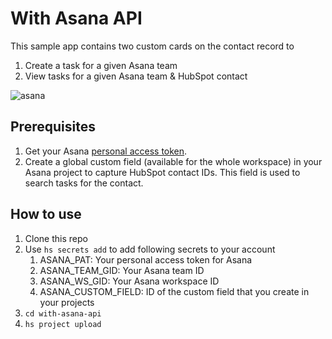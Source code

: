 # With Asana API

This sample app contains two custom cards on the contact record to
1. Create a task for a given Asana team
2. View tasks for a given Asana team & HubSpot contact

![asana](https://user-images.githubusercontent.com/20711270/213602592-bc8477e6-0866-4964-a3f8-5c72ccdd270e.gif)


## Prerequisites
1. Get your Asana [personal access token](https://developers.asana.com/docs/personal-access-token).
2. Create a global custom field (available for the whole workspace) in your Asana project to capture HubSpot contact IDs. This field is used to search tasks for the contact. 

## How to use
1. Clone this repo
2. Use `hs secrets add` to add following secrets to your account
   1. ASANA_PAT: Your personal access token for Asana
   2. ASANA_TEAM_GID: Your Asana team ID
   3. ASANA_WS_GID: Your Asana workspace ID
   4. ASANA_CUSTOM_FIELD: ID of the custom field that you create in your projects
3. `cd with-asana-api`
4. `hs project upload`
